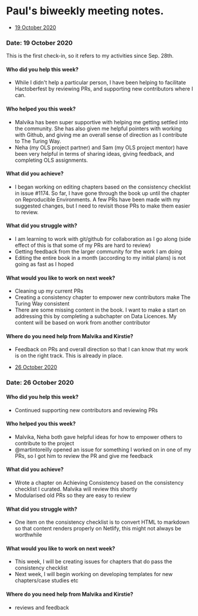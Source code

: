# Paul's biweekly meeting notes.

* [19 October 2020](#date-19-October-2020)

### Date: 19 October 2020

This is the first check-in, so it refers to my activities since Sep. 28th.

#### Who did you help this week?

- While I didn't help a particular person, I have been helping to facilitate Hactoberfest by reviewing PRs, and supporting new contributors where I can.

#### Who helped you this week?

- Malvika has been super supportive with helping me getting settled into the community. She has also given me helpful pointers with working with Github, and giving me an overall sense of direction as I contribute to The Turing Way.
- Neha (my OLS project partner) and Sam (my OLS project mentor) have been very helpful in terms of sharing ideas, giving feedback, and completing OLS assignments. 

#### What did you achieve?

- I began working on editing chapters based on the consistency checklist in issue #1174. So far, I have gone through the book up until the chapter on Reproducible Environments. A few PRs have been made with my suggested changes, but I need to revisit those PRs to make them easier to review.

#### What did you struggle with?

- I am learning to work with git/github for collaboration as I go along (side effect of this is that some of my PRs are hard to review)
- Getting feedback from the larger community for the work I am doing
- Editing the entire book in a month (according to my initial plans) is not going as fast as I hoped

#### What would you like to work on next week?

- Cleaning up my current PRs
- Creating a consistency chapter to empower new contributors make The Turing Way consistent
- There are some missing content in the book. I want to make a start on addressing this by completing a subchapter on Data Licences. My content will be based on work from another contributor 

#### Where do you need help from Malvika and Kirstie?

- Feedback on PRs and overall direction so that I can know that my work is on the right track. This is already in place. 

* [26 October 2020](#date-26-October-2020)

### Date: 26 October 2020

#### Who did you help this week?

- Continued supporting new contributors and reviewing PRs

#### Who helped you this week?

- Malvika, Neha both gave helpful ideas for how to empower others to contribute to the project
- @martintoreilly opened an issue for something I worked on in one of my PRs, so I got him to review the PR and give me feedback

#### What did you achieve?

- Wrote a chapter on Achieving Consistency based on the consistency checklist I curated. Malvika will review this shortly
- Modularised old PRs so they are easy to review

#### What did you struggle with?

- One item on the consistency checklist is to convert HTML to markdown so that content renders properly on Netlify, this might not always be worthwhile

#### What would you like to work on next week?

- This week, I will be creating issues for chapters that do pass the consistency checklist
- Next week, I will begin working on developing templates for new chapters/case studies etc

#### Where do you need help from Malvika and Kirstie?

- reviews and feedback
